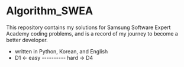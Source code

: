 # Algorithm_SWEA

This repository contains my solutions for Samsung Software Expert Academy coding problems, and is a record of my journey to become a better developer.

* written in Python, Korean, and English
* D1 ← easy ---------- hard → D4
